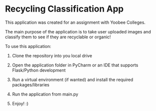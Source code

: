# Recycling Classification App

This application was created for an assignment with Yoobee Colleges. 

The main purpose of the application is to take user uploaded images and classify them to see if they are recyclable or organic!

To use this application:

1. Clone the repository into you local drive

2. Open the application folder in PyCharm or an IDE that supports Flask/Python development

3. Run a virtual environment (if wanted) and install the required packages/libraries

4. Run the application from main.py

5. Enjoy! :) 
